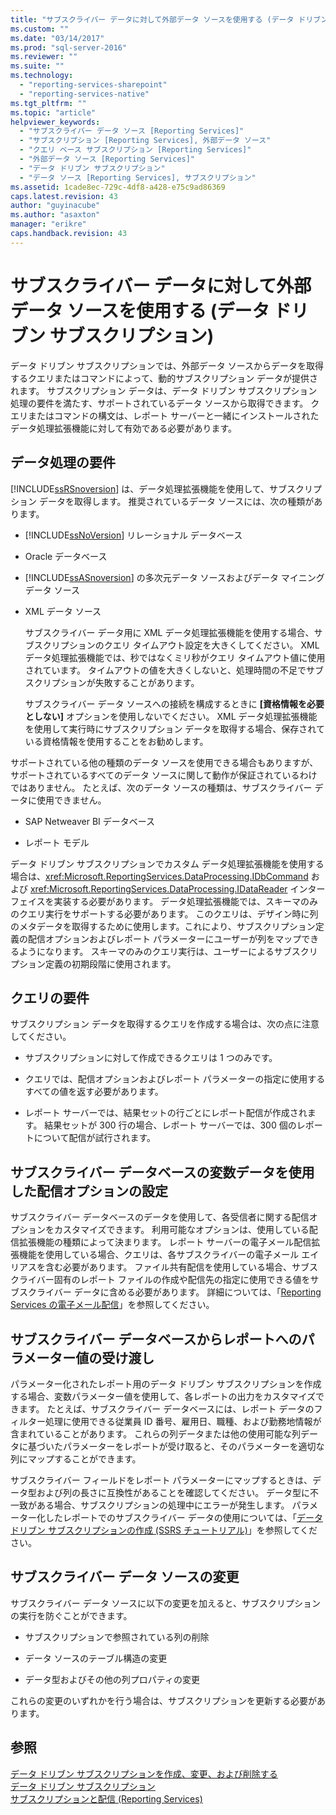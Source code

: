 ```yaml
---
title: "サブスクライバー データに対して外部データ ソースを使用する (データ ドリブン サブスクリプション) | Microsoft Docs"
ms.custom: ""
ms.date: "03/14/2017"
ms.prod: "sql-server-2016"
ms.reviewer: ""
ms.suite: ""
ms.technology: 
  - "reporting-services-sharepoint"
  - "reporting-services-native"
ms.tgt_pltfrm: ""
ms.topic: "article"
helpviewer_keywords: 
  - "サブスクライバー データ ソース [Reporting Services]"
  - "サブスクリプション [Reporting Services], 外部データ ソース"
  - "クエリ ベース サブスクリプション [Reporting Services]"
  - "外部データ ソース [Reporting Services]"
  - "データ ドリブン サブスクリプション"
  - "データ ソース [Reporting Services], サブスクリプション"
ms.assetid: 1cade8ec-729c-4df8-a428-e75c9ad86369
caps.latest.revision: 43
author: "guyinacube"
ms.author: "asaxton"
manager: "erikre"
caps.handback.revision: 43
---
```

# サブスクライバー データに対して外部データ ソースを使用する (データ ドリブン サブスクリプション)
  データ ドリブン サブスクリプションでは、外部データ ソースからデータを取得するクエリまたはコマンドによって、動的サブスクリプション データが提供されます。 サブスクリプション データは、データ ドリブン サブスクリプション処理の要件を満たす、サポートされているデータ ソースから取得できます。 クエリまたはコマンドの構文は、レポート サーバーと一緒にインストールされたデータ処理拡張機能に対して有効である必要があります。  
  
## データ処理の要件  
 [!INCLUDE[ssRSnoversion](../../includes/ssrsnoversion-md.md)] は、データ処理拡張機能を使用して、サブスクリプション データを取得します。 推奨されているデータ ソースには、次の種類があります。  
  
-   [!INCLUDE[ssNoVersion](../../includes/ssnoversion-md.md)] リレーショナル データベース  
  
-   Oracle データベース  
  
-   [!INCLUDE[ssASnoversion](../../includes/ssasnoversion-md.md)] の多次元データ ソースおよびデータ マイニング データ ソース  
  
-   XML データ ソース  
  
     サブスクライバー データ用に XML データ処理拡張機能を使用する場合、サブスクリプションのクエリ タイムアウト設定を大きくしてください。 XML データ処理拡張機能では、秒ではなくミリ秒がクエリ タイムアウト値に使用されています。 タイムアウトの値を大きくしないと、処理時間の不足でサブスクリプションが失敗することがあります。  
  
     サブスクライバー データ ソースへの接続を構成するときに **[資格情報を必要としない]** オプションを使用しないでください。 XML データ処理拡張機能を使用して実行時にサブスクリプション データを取得する場合、保存されている資格情報を使用することをお勧めします。  
  
 サポートされている他の種類のデータ ソースを使用できる場合もありますが、サポートされているすべてのデータ ソースに関して動作が保証されているわけではありません。 たとえば、次のデータ ソースの種類は、サブスクライバー データに使用できません。  
  
-   SAP Netweaver BI データベース  
  
-   レポート モデル  
  
 データ ドリブン サブスクリプションでカスタム データ処理拡張機能を使用する場合は、<xref:Microsoft.ReportingServices.DataProcessing.IDbCommand> および <xref:Microsoft.ReportingServices.DataProcessing.IDataReader> インターフェイスを実装する必要があります。 データ処理拡張機能では、スキーマのみのクエリ実行をサポートする必要があります。 このクエリは、デザイン時に列のメタデータを取得するために使用します。これにより、サブスクリプション定義の配信オプションおよびレポート パラメーターにユーザーが列をマップできるようになります。 スキーマのみのクエリ実行は、ユーザーによるサブスクリプション定義の初期段階に使用されます。  
  
## クエリの要件  
 サブスクリプション データを取得するクエリを作成する場合は、次の点に注意してください。  
  
-   サブスクリプションに対して作成できるクエリは 1 つのみです。  
  
-   クエリでは、配信オプションおよびレポート パラメーターの指定に使用するすべての値を返す必要があります。  
  
-   レポート サーバーでは、結果セットの行ごとにレポート配信が作成されます。 結果セットが 300 行の場合、レポート サーバーでは、300 個のレポートについて配信が試行されます。  
  
## サブスクライバー データベースの変数データを使用した配信オプションの設定  
 サブスクライバー データベースのデータを使用して、各受信者に関する配信オプションをカスタマイズできます。 利用可能なオプションは、使用している配信拡張機能の種類によって決まります。 レポート サーバーの電子メール配信拡張機能を使用している場合、クエリは、各サブスクライバーの電子メール エイリアスを含む必要があります。 ファイル共有配信を使用している場合、サブスクライバー固有のレポート ファイルの作成や配信先の指定に使用できる値をサブスクライバー データに含める必要があります。 詳細については、「[Reporting Services の電子メール配信](../../reporting-services/subscriptions/e-mail-delivery-in-reporting-services.md)」を参照してください。  
  
## サブスクライバー データベースからレポートへのパラメーター値の受け渡し  
 パラメーター化されたレポート用のデータ ドリブン サブスクリプションを作成する場合、変数パラメーター値を使用して、各レポートの出力をカスタマイズできます。 たとえば、サブスクライバー データベースには、レポート データのフィルター処理に使用できる従業員 ID 番号、雇用日、職種、および勤務地情報が含まれていることがあります。 これらの列データまたは他の使用可能な列データに基づいたパラメーターをレポートが受け取ると、そのパラメーターを適切な列にマップすることができます。  
  
 サブスクライバー フィールドをレポート パラメーターにマップするときは、データ型および列の長さに互換性があることを確認してください。 データ型に不一致がある場合、サブスクリプションの処理中にエラーが発生します。 パラメーター化したレポートでのサブスクライバー データの使用については、「[データドリブン サブスクリプションの作成 (SSRS チュートリアル)](../../reporting-services/create-a-data-driven-subscription-ssrs-tutorial.md)」を参照してください。  
  
## サブスクライバー データ ソースの変更  
 サブスクライバー データ ソースに以下の変更を加えると、サブスクリプションの実行を防ぐことができます。  
  
-   サブスクリプションで参照されている列の削除  
  
-   データ ソースのテーブル構造の変更  
  
-   データ型およびその他の列プロパティの変更  
  
 これらの変更のいずれかを行う場合は、サブスクリプションを更新する必要があります。  
  
## 参照  
 [データ ドリブン サブスクリプションを作成、変更、および削除する](../../reporting-services/subscriptions/create-modify-and-delete-data-driven-subscriptions.md)   
 [データ ドリブン サブスクリプション](../../reporting-services/subscriptions/data-driven-subscriptions.md)   
 [サブスクリプションと配信 (Reporting Services)](../../reporting-services/subscriptions/subscriptions-and-delivery-reporting-services.md)  
  
  